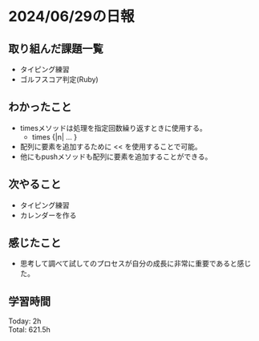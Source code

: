 # 2024/06/29の日報
## 取り組んだ課題一覧
* タイピング練習
* ゴルフスコア判定(Ruby)
## わかったこと
* timesメソッドは処理を指定回数繰り返すときに使用する。
  * times {|n| ... }
*  配列に要素を追加するために << を使用することで可能。
  *  他にもpushメソッドも配列に要素を追加することができる。  
## 次やること
* タイピング練習
* カレンダーを作る
## 感じたこと
* 思考して調べて試してのプロセスが自分の成長に非常に重要であると感じた。
## 学習時間
Today: 2h<br>
Total: 621.5h
